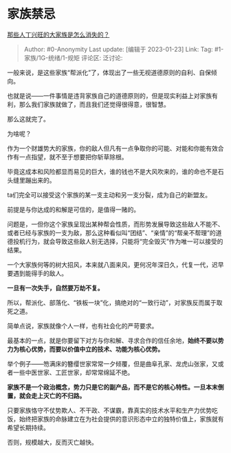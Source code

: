 # 家族禁忌
[那些人丁兴旺的大家族是怎么消失的？](https://www.zhihu.com/question/521460399/answer/2856349517)

> Author: #0-Anonymity
> Last update: [编辑于 2023-01-23]
> Link:
> Tag: #1-家族/1G-统绪/1-规矩 
> 评论区:
> 泛讨论:

一般来说，是这些家族“帮派化”了，体现出了一些无视道德原则的自利、自保倾向。

也就是说——一件事情是违背家族自己的道德原则的，但是现实利益上对家族有利，那么我们家族就做了，而且我们还觉得很得意，很智慧。

那么这就完了。

为啥呢？

作为一个财雄势大的家族，你的敌人但凡有一点争取你的可能、对能和你能有效合作有一点指望，就不至于想要把你斩草除根。

毕竟这成本和风险都显而易见的巨大，谁的钱也不是大风吹来的，谁的命也不是石头缝里蹦出来的。

ta们完全可以接受这个家族的某一支主动和另一支分裂，成为自己的新盟友。

前提是与你达成的和解是可信的，是值得一赌的。

问题是，一但你这个家族呈现出某种帮会性质，而形势发展导致这些敌人不能不、或者已经与家族的一支为敌，那么这种看似叫“团结”、“亲情”的“帮亲不帮理”的道德投机行为，就会导致这些敌人别无选择，只能将“完全毁灭”作为唯一可以接受的结果。

一个大家族何等的树大招风，本来就八面来风，更何况年深日久，代复一代，迟早要遇到能得手的敌人。

**一旦有一次失手，自然要万劫不复。**

所以，帮派化、部落化、“铁板一块”化，搞绝对的“一致行动”，对家族反而属于取死之道。

简单点说，家族就像个人一样，也有社会化的严苛要求。

最基本的一点，就是你要留下对方与你和解、寻求合作的信任余地，**始终不要以势力为核心优势，而要以价值中立的技术、功能为核心优势。**

举个例子——笏满床的簪缨世家常常一夕倾覆，但是曲阜孔家、龙虎山张家，又或者一些中医世家、工匠世家，却常常绵延不绝。

**家族不是一个政治概念，势力只是它的副产品，而不是它的核心特性。一旦本末倒置，就会走上灭亡的不归路。**

只要家族恪守不仗势欺人、不干政、不谋霸，靠真实的技术水平和生产力优势吃饭，始终把家族的命脉建立在为社会提供的意识形态中立的独特价值上，家族就有希望长期持续。

否则，规模越大，反而灭亡越快。
